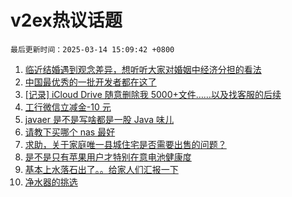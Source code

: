# v2ex热议话题

`最后更新时间：2025-03-14 15:09:42 +0800`

1. [临近结婚遇到观念差异，想听听大家对婚姻中经济分担的看法](https://www.v2ex.com/t/1118412)
1. [中国最优秀的一批开发者都在这了](https://www.v2ex.com/t/1118175)
1. [[记录] iCloud Drive 随意删除我 5000+文件……以及找客服的后续](https://www.v2ex.com/t/1118248)
1. [工行微信立减金-10 元](https://www.v2ex.com/t/1118370)
1. [javaer 是不是写啥都是一股 Java 味儿](https://www.v2ex.com/t/1118358)
1. [请教下买哪个 nas 最好](https://www.v2ex.com/t/1118189)
1. [求助，关于家庭唯一县城住宅是否需要出售的问题？](https://www.v2ex.com/t/1118339)
1. [是不是只有苹果用户才特别在意电池健康度](https://www.v2ex.com/t/1118352)
1. [基本上水落石出了。。给家人们汇报一下](https://www.v2ex.com/t/1118410)
1. [净水器的挑选](https://www.v2ex.com/t/1118303)

